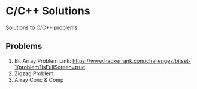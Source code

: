# C/C++ Solutions
Solutions to C/C++ problems 

## Problems
1. Bit Array Problem Link: https://www.hackerrank.com/challenges/bitset-1/problem?isFullScreen=true
2. Zigzag Problem
3. Array Conc & Comp
